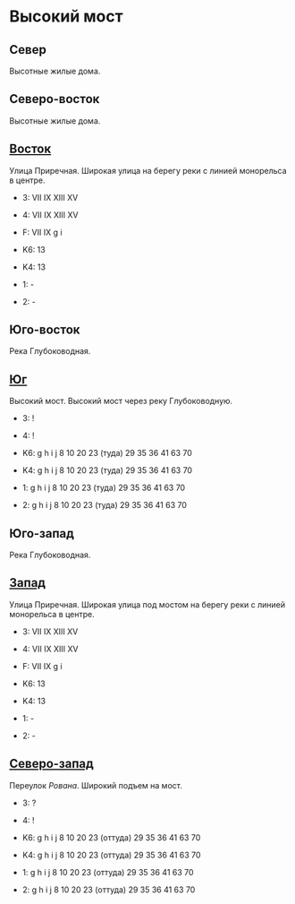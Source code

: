 # Высокий мост

## Север

Высотные жилые дома.

## Северо-восток

Высотные жилые дома.

## [Восток](./10545125.md)

Улица Приречная.
Широкая улица на берегу реки с линией монорельса в центре.

* 3:    VII IX  XIII    XV
* 4:    VII IX  XIII    XV
* F:    VII IX
        g   i

* K6:   13
* K4:   13
* 1:    -
* 2:    -

## Юго-восток

Река Глубоководная.

## [Юг](./525120.md)

Высокий мост.
Высокий мост через реку Глубоководную.

* 3:    !
* 4:    !

* K6:   g   h   i   j
        8   10  20  23 (туда)   29  35  36  41  63  70
* K4:   g   h   i   j
        8   10  20  23 (туда)   29  35  36  41  63  70
* 1:    g   h   i   j
        8   10  20  23 (туда)   29  35  36  41  63  70
* 2:    g   h   i   j
        8   10  20  23 (туда)   29  35  36  41  63  70

## Юго-запад

Река Глубоководная.

## [Запад](./10530125.md)

Улица Приречная.
Широкая улица под мостом на берегу реки с линией монорельса в центре.

* 3:    VII IX  XIII    XV
* 4:    VII IX  XIII    XV
* F:    VII IX
        g   i

* K6:   13
* K4:   13
* 1:    -
* 2:    -

## [Северо-запад](./10535120.md)

Переулок *Рована*.
Широкий подъем на мост.

* 3:    ?
* 4:    !

* K6:   g   h   i   j
        8   10  20  23 (оттуда) 29  35  36  41  63  70
* K4:   g   h   i   j
        8   10  20  23 (оттуда) 29  35  36  41  63  70
* 1:    g   h   i   j
        8   10  20  23 (оттуда) 29  35  36  41  63  70
* 2:    g   h   i   j
        8   10  20  23 (оттуда) 29  35  36  41  63  70

